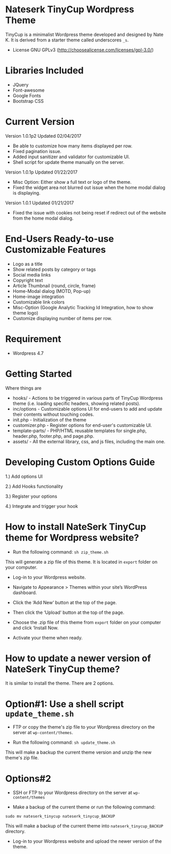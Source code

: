 Nateserk TinyCup Wordpress Theme
===

TinyCup is a minimalist Wordpress theme developed and designed by Nate K.
It is derived from a starter theme called underscores `_s`.

* License GNU GPLv3 (http://choosealicense.com/licenses/gpl-3.0/)

Libraries Included
===
* JQuery
* Font-awesome
* Google Fonts
* Bootstrap CSS

Current Version
===
Version 1.0.1p2 Updated 02/04/2017
* Be able to customize how many items displayed per row.
* Fixed pagination issue.
* Added input sanitizer and validator for customizable UI.
* Shell script for update theme manually on the server.

Version 1.0.1p Updated 01/22/2017
* Misc Option: Either show a full text or logo of the theme.
* Fixed the widget area not blurred out issue when the home modal dialog is displaying.

Version 1.0.1 Updated 01/21/2017
* Fixed the issue with cookies not being reset if redirect out of the website from the home modal dialog.

End-Users Ready-to-use Customizable Features
===
* Logo as a title
* Show related posts by category or tags
* Social media links
* Copyright text
* Article Thumbnail (round, circle, frame)
* Home-Modal dialog (MOTD, Pop-up)
* Home-image integration
* Customizable link colors
* Misc-Option (Google Analytic Tracking Id Integration, how to show theme logo)
* Customize displaying number of items per row.

Requirement
===
* Wordpress 4.7

Getting Started
===

Where things are
* hooks/ - Actions to be triggered in various parts of TinyCup Wordpress theme (i.e. loading specific headers, showing related posts).
* inc/options - Customizable options UI for end-users to add and update their contents without touching codes.
* init.php - Initialization of the theme
* customizer.php - Register options for end-user's customizable UI.
* template-parts/ - PHP/HTML reusable templates for single.php, header.php, footer.php, and page.php.
* assets/ - All the external library, css, and js files, including the main one.

Developing Custom Options Guide
===
1.) Add options UI

2.) Add Hooks functionality

3.) Register your options

4.) Integrate and trigger your hook

How to install NateSerk TinyCup theme for Wordpress website?
===
* Run the following command:
`
sh zip_theme.sh
`

This will generate a zip file of this theme. It is located in `export` folder on your computer.


* Log-in to your Wordpress website.

* Navigate to Appearance > Themes within your site’s WordPress dashboard.

* Click the ‘Add New‘ button at the top of the page.

* Then click the ‘Upload‘ button at the top of the page.

* Choose the .zip file of this theme from `export` folder on your computer and click ‘Install Now.

* Activate your theme when ready.


How to update a newer version of NateSerk TinyCup theme?
===
It is similar to install the theme. There are 2 options.

Option#1: Use a shell script `update_theme.sh`
===

* FTP or copy the theme's zip file to your Wordpress directory on the server at `wp-content/themes`.

* Run the following command:
`
sh update_theme.sh
`

This will make a backup the current theme version and unzip the new theme's zip file.

Options#2
===

* SSH or FTP to your Wordpress directory on the server at `wp-content/themes`

* Make a backup of the current theme or run the following command:

`
sudo mv nateserk_tinycup nateserk_tinycup_BACKUP
`

This will make a backup of the current theme into `nateserk_tinycup_BACKUP` directory.

* Log-in to your Wordpress website and upload the newer version of the theme.
